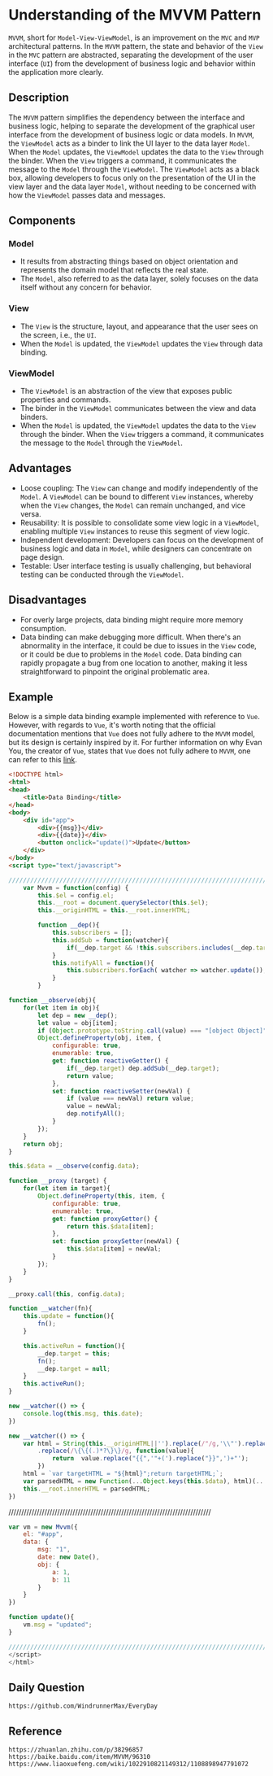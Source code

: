 # Understanding of the MVVM Pattern
 `MVVM`, short for `Model-View-ViewModel`, is an improvement on the `MVC` and `MVP` architectural patterns. In the `MVVM` pattern, the state and behavior of the `View` in the `MVC` pattern are abstracted, separating the development of the user interface (`UI`) from the development of business logic and behavior within the application more clearly.

## Description
The `MVVM` pattern simplifies the dependency between the interface and business logic, helping to separate the development of the graphical user interface from the development of business logic or data models. In `MVVM`, the `ViewModel` acts as a binder to link the UI layer to the data layer `Model`. When the `Model` updates, the `ViewModel` updates the data to the `View` through the binder. When the `View` triggers a command, it communicates the message to the `Model` through the `ViewModel`. The `ViewModel` acts as a black box, allowing developers to focus only on the presentation of the UI in the view layer and the data layer `Model`, without needing to be concerned with how the `ViewModel` passes data and messages.

## Components

### Model
- It results from abstracting things based on object orientation and represents the domain model that reflects the real state.
- The `Model`, also referred to as the data layer, solely focuses on the data itself without any concern for behavior.

### View
- The `View` is the structure, layout, and appearance that the user sees on the screen, i.e., the `UI`.
- When the `Model` is updated, the `ViewModel` updates the `View` through data binding.

### ViewModel
- The `ViewModel` is an abstraction of the view that exposes public properties and commands.
- The binder in the `ViewModel` communicates between the view and data binders.
- When the `Model` is updated, the `ViewModel` updates the data to the `View` through the binder. When the `View` triggers a command, it communicates the message to the `Model` through the `ViewModel`.

## Advantages
- Loose coupling: The `View` can change and modify independently of the `Model`. A `ViewModel` can be bound to different `View` instances, whereby when the `View` changes, the `Model` can remain unchanged, and vice versa.
- Reusability: It is possible to consolidate some view logic in a `ViewModel`, enabling multiple `View` instances to reuse this segment of view logic.
- Independent development: Developers can focus on the development of business logic and data in `Model`, while designers can concentrate on page design.
- Testable: User interface testing is usually challenging, but behavioral testing can be conducted through the `ViewModel`.

## Disadvantages
- For overly large projects, data binding might require more memory consumption.
- Data binding can make debugging more difficult. When there's an abnormality in the interface, it could be due to issues in the `View` code, or it could be due to problems in the `Model` code. Data binding can rapidly propagate a bug from one location to another, making it less straightforward to pinpoint the original problematic area.

## Example
Below is a simple data binding example implemented with reference to `Vue`. However, with regards to `Vue`, it's worth noting that the official documentation mentions that `Vue` does not fully adhere to the `MVVM` model, but its design is certainly inspired by it. For further information on why Evan You, the creator of `Vue`, states that `Vue` does not fully adhere to `MVVM`, one can refer to this [link](https://www.zhihu.com/question/327050991).

```html
<!DOCTYPE html>
<html>
<head>
    <title>Data Binding</title>
</head>
<body>
    <div id="app">
        <div>{{msg}}</div>
        <div>{{date}}</div>
        <button onclick="update()">Update</button>
    </div> 
</body>
<script type="text/javascript">

///////////////////////////////////////////////////////////////////////////////
    var Mvvm = function(config) {
        this.$el = config.el;
        this.__root = document.querySelector(this.$el);
        this.__originHTML = this.__root.innerHTML;

        function __dep(){
            this.subscribers = [];
            this.addSub = function(watcher){
                if(__dep.target && !this.subscribers.includes(__dep.target) ) this.subscribers.push(watcher);
            }
            this.notifyAll = function(){
                this.subscribers.forEach( watcher => watcher.update());
            }
        }
```

```javascript
function __observe(obj){
    for(let item in obj){
        let dep = new __dep();
        let value = obj[item];
        if (Object.prototype.toString.call(value) === "[object Object]") __observe(value);
        Object.defineProperty(obj, item, {
            configurable: true,
            enumerable: true,
            get: function reactiveGetter() {
                if(__dep.target) dep.addSub(__dep.target);
                return value;
            },
            set: function reactiveSetter(newVal) {
                if (value === newVal) return value;
                value = newVal;
                dep.notifyAll();
            }
        });
    }
    return obj;
}

this.$data = __observe(config.data);

function __proxy (target) {
    for(let item in target){
        Object.defineProperty(this, item, {
            configurable: true,
            enumerable: true,
            get: function proxyGetter() {
                return this.$data[item];
            },
            set: function proxySetter(newVal) {
                this.$data[item] = newVal;
            }
        });
    }
}

__proxy.call(this, config.data);

function __watcher(fn){
    this.update = function(){
        fn();
    }

    this.activeRun = function(){
        __dep.target = this;
        fn();
        __dep.target = null;
    }
    this.activeRun();
}

new __watcher(() => {
    console.log(this.msg, this.date);
})
```

```javascript
new __watcher(() => {
    var html = String(this.__originHTML||'').replace(/"/g,'\\"').replace(/\s+|\r|\t|\n/g, ' ')
        .replace(/\{\{(.)*?\}\}/g, function(value){ 
            return  value.replace("{{",'"+(').replace("}}",')+"');
        })
    html = `var targetHTML = "${html}";return targetHTML;`;
    var parsedHTML = new Function(...Object.keys(this.$data), html)(...Object.values(this.$data));
    this.__root.innerHTML = parsedHTML;
})
```

///////////////////////////////////////////////////////////////////////////////

```javascript
var vm = new Mvvm({
    el: "#app",
    data: {
        msg: "1",
        date: new Date(),
        obj: {
            a: 1,
            b: 11
        }
    }
})

function update(){
    vm.msg = "updated";
}

///////////////////////////////////////////////////////////////////////////////
</script>
</html>
```


## Daily Question

```
https://github.com/WindrunnerMax/EveryDay
```

## Reference

```
https://zhuanlan.zhihu.com/p/38296857
https://baike.baidu.com/item/MVVM/96310
https://www.liaoxuefeng.com/wiki/1022910821149312/1108898947791072
```